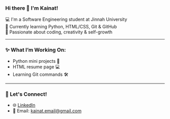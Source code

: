 ### Hi there 👋 I'm Kainat!

💻 I'm a Software Engineering student at Jinnah University  
🌱 Currently learning Python, HTML/CSS, Git & GitHub  
🎯 Passionate about coding, creativity & self-growth  


---

### ✨ What I’m Working On:
- Python mini projects 🐍
- HTML resume page 💻
- Learning Git commands 🛠️

---

### 💖 Let's Connect!
- 🌐 [LinkedIn](www.linkedin.com/in/kainatismail)
- 📧 Email: kainat.email@gmail.com

